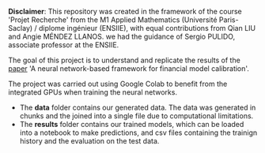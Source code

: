 **Disclaimer**: This repository was created in the framework of the course 'Projet Recherche' from the M1 Applied Mathematics (Université Paris-Saclay) / diplome ingénieur (ENSIIE), with equal contributions from Qian LIU and Angie MÉNDEZ LLANOS. we had the guidance of Sergio PULIDO, associate professor at the ENSIIE.  

The goal of this project is to understand and replicate the results of the [paper](https://doi.org/10.1186/s13362-019-0066-7) 'A neural network-based framework for financial model calibration'.

The project was carried out using Google Colab to benefit from the integrated GPUs when training the neural networks.

- The **data** folder contains our generated data. The data was generated in chunks and the joined into a single file due to computational limitations.
- The **results** folder contains our trained models, which can be loaded into a notebook to make predictions, and csv files containing the trainign history and the evaluation on the test data.  
